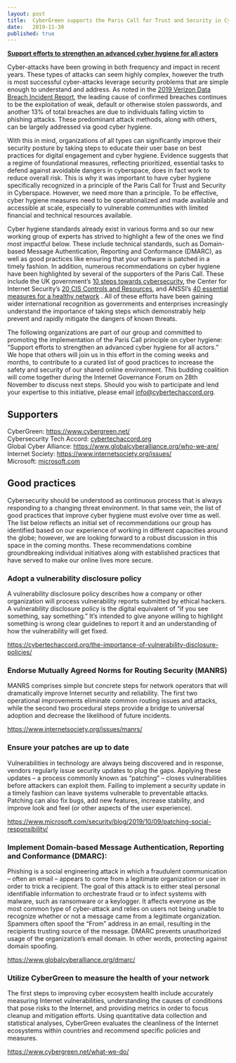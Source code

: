```yaml
---
layout: post
title:  CyberGreen supports the Paris Call for Trust and Security in Cyberspace
date:   2019-11-30
published: true  
---
```


<a href="https://www.diplomatie.gouv.fr/IMG/pdf/paris_call_cyber_cle443433-1.pdf"><strong>Support efforts to strengthen an advanced cyber hygiene for all actors</strong></a>

Cyber-attacks have been growing in both frequency and impact in recent years. These types of attacks can seem highly complex, however the truth is most successful cyber-attacks leverage security problems that are simple enough to understand and address. As noted in the <a href="https://enterprise.verizon.com/resources/reports/DBIR_2018_Report.pdf">2019 Verizon Data Breach Incident Report</a>, the leading cause of confirmed breaches continues to be the exploitation of weak, default or otherwise stolen passwords, and another 13% of total breaches are due to individuals falling victim to phishing attacks. These predominant attack methods, along with others, can be largely addressed via good cyber hygiene.

With this in mind, organizations of all types can significantly improve their security posture by taking steps to educate their user base on best practices for digital engagement and cyber hygiene. Evidence suggests that a regime of foundational measures, reflecting prioritized, essential tasks to defend against avoidable dangers in cyberspace, does in fact work to reduce overall risk. This is why it was important to have cyber hygiene specifically recognized in a principle of the Paris Call for Trust and Security in Cyberspace. However, we need more than a principle. To be effective, cyber hygiene measures need to be operationalized and made available and accessible at scale, especially to vulnerable communities with limited financial and technical resources available.

Cyber hygiene standards already exist in various forms and so our new working group of experts has strived to highlight a few of the ones we find most impactful below. These include technical standards, such as Domain-based Message Authentication, Reporting and Conformance (DMARC), as well as good practices like ensuring that your software is patched in a timely fashion. In addition, numerous recommendations on cyber hygiene have been highlighted by several of the supporters of the Paris Call. These include the UK government’s <a href="https://www.ncsc.gov.uk/collection/10-steps-to-cyber-security">10 steps towards cybersecurity</a>, the Center for Internet Security’s <a href="https://www.cisecurity.org/controls/cis-controls-list/">20 CIS Controls and Resources</a>, and ANSSI’s <a href="https://www.ssi.gouv.fr/en/actualite/40-essential-measures-for-a-healthy-network/">40 essential measures for a healthy network</a> . All of these efforts have been gaining wider international recognition as governments and enterprises increasingly understand the importance of taking steps which demonstrably help prevent and rapidly mitigate the dangers of known threats.

The following organizations are part of our group and committed to promoting the implementation of the Paris Call principle on cyber hygiene: “Support efforts to strengthen an advanced cyber hygiene for all actors.” We hope that others will join us in this effort in the coming weeks and months, to contribute to a curated list of good practices to increase the safety and security of our shared online environment. This budding coalition will come together during the Internet Governance Forum on 28th November to discuss next steps. Should you wish to participate and lend your expertise to this initiative, please email <a href="mailto:info@cybertechaccord.org">info@cybertechaccord.org</a>.

<h2>Supporters</h2>

CyberGreen: <a href="https://www.cybergreen.net/">https://www.cybergreen.net/</a><br>
Cybersecurity Tech Accord: <a href="cybertechaccord.org/">cybertechaccord.org</a><br>
Global Cyber Alliance: <a href="https://www.globalcyberalliance.org/who-we-are/">https://www.globalcyberalliance.org/who-we-are/</a><br>
Internet Society: <a href="https://www.internetsociety.org/issues/">https://www.internetsociety.org/issues/</a><br>
Microsoft: <a href="http://www.microsoft.com">microsoft.com</a><br>

<h2>Good practices</h2>

Cybersecurity should be understood as continuous process that is always responding to a changing threat environment. In that same vein, the list of good practices that improve cyber hygiene must evolve over time as well. The list below reflects an initial set of recommendations our group has identified based on our experience of working in different capacities around the globe; however, we are looking forward to a robust discussion in this space in the coming months. These recommendations combine groundbreaking individual initiatives along with established practices that have served to make our online lives more secure.

<h3>Adopt a vulnerability disclosure policy</h3>

A vulnerability disclosure policy describes how a company or other organization will process vulnerability reports submitted by ethical hackers. A vulnerability disclosure policy is the digital equivalent of “if you see something, say something.” It’s intended to give anyone willing to highlight something is wrong clear guidelines to report it and an understanding of how the vulnerability will get fixed.

<a href="https://cybertechaccord.org/the-importance-of-vulnerability-disclosure-policies/">https://cybertechaccord.org/the-importance-of-vulnerability-disclosure-policies/</a><br>

<h3>Endorse Mutually Agreed Norms for Routing Security (MANRS)</h3>

MANRS comprises simple but concrete steps for network operators that will dramatically improve Internet security and reliability. The first two operational improvements eliminate common routing issues and attacks, while the second two procedural steps provide a bridge to universal adoption and decrease the likelihood of future incidents.

<a href="https://www.internetsociety.org/issues/manrs/">https://www.internetsociety.org/issues/manrs/</a><br>

<h3>Ensure your patches are up to date</h3>

Vulnerabilities in technology are always being discovered and in response, vendors regularly issue security updates to plug the gaps. Applying these updates – a process commonly known as “patching” – closes vulnerabilities before attackers can exploit them. Failing to implement a security update in a timely fashion can leave systems vulnerable to preventable attacks. Patching can also fix bugs, add new features, increase stability, and improve look and feel (or other aspects of the user experience).

<a href="https://www.microsoft.com/security/blog/2019/10/09/patching-social-responsibility/">https://www.microsoft.com/security/blog/2019/10/09/patching-social-responsibility/</a><br>

<h3>Implement Domain-based Message Authentication, Reporting and Conformance (DMARC):</h3>

Phishing is a social engineering attack in which a fraudulent communication – often an email – appears to come from a legitimate organization or user in order to trick a recipient. The goal of this attack is to either steal personal identifiable information to orchestrate fraud or to infect systems with malware, such as ransomware or a keylogger. It affects everyone as the most common type of cyber-attack and relies on users not being unable to recognize whether or not a message came from a legitimate organization. Spammers often spoof the “From” address in an email, resulting in the recipients trusting source of the message. DMARC prevents unauthorized usage of the organization’s email domain. In other words, protecting against domain spoofing.

<a href="https://www.globalcyberalliance.org/dmarc/">https://www.globalcyberalliance.org/dmarc/</a><br>

<h3>Utilize CyberGreen to measure the health of your network</h3>

The first steps to improving cyber ecosystem health include accurately measuring Internet vulnerabilities, understanding the causes of conditions that pose risks to the Internet, and providing metrics in order to focus cleanup and mitigation efforts. Using quantitative data collection and statistical analyses, CyberGreen evaluates the cleanliness of the Internet ecosystems within countries and recommend specific policies and measures.

<a href="https://www.cybergreen.net/what-we-do/">https://www.cybergreen.net/what-we-do/</a><br>


